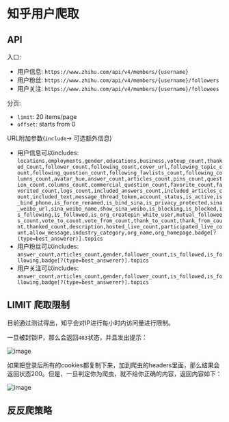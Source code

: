 # 知乎用户爬取


## API

入口:
- 用户信息: `https://www.zhihu.com/api/v4/members/{username}`
- 用户粉丝: `https://www.zhihu.com/api/v4/members/{username}/followers`
- 用户关注: `https://www.zhihu.com/api/v4/members/{username}/followees`

分页:
- `limit`: 20 items/page
- `offset`: starts from 0

URL附加参数(`include`-> 可选额外信息)
- 用户信息可以includes: `locations,employments,gender,educations,business,voteup_count,thanked_Count,follower_count,following_count,cover_url,following_topic_count,following_question_count,following_favlists_count,following_columns_count,avatar_hue,answer_count,articles_count,pins_count,question_count,columns_count,commercial_question_count,favorite_count,favorited_count,logs_count,included_answers_count,included_articles_count,included_text,message_thread_token,account_status,is_active,is_bind_phone,is_force_renamed,is_bind_sina,is_privacy_protected,sina_weibo_url,sina_weibo_name,show_sina_weibo,is_blocking,is_blocked,is_following,is_followed,is_org_createpin_white_user,mutual_followees_count,vote_to_count,vote_from_count,thank_to_count,thank_from_count,thanked_count,description,hosted_live_count,participated_live_count,allow_message,industry_category,org_name,org_homepage,badge[?(type=best_answerer)].topics`
- 用户粉丝可以includes: `answer_count,articles_count,gender,follower_count,is_followed,is_following,badge[?(type=best_answerer)].topics`
- 用户关注可以includes: `answer_count,articles_count,gender,follower_count,is_followed,is_following,badge[?(type=best_answerer)].topics`




## LIMIT 爬取限制

目前通过测试得出，知乎会对IP进行每小时内访问量进行限制。

一旦被封锁IP，那么会返回`403`状态，并且发出提示：

![image](https://user-images.githubusercontent.com/14041622/53172488-6ef64f00-3620-11e9-89ec-e2ff0fdc098c.png)

如果把登录后所有的cookies都复制下来，加到爬虫的headers里面，那么结果会返回状态200。但是，一旦判定你为爬虫，就不给你正确的内容，返回内容如下：

![image](https://user-images.githubusercontent.com/14041622/53217243-46a73880-3692-11e9-98c2-9c7a582b54a4.png)




## 反反爬策略
